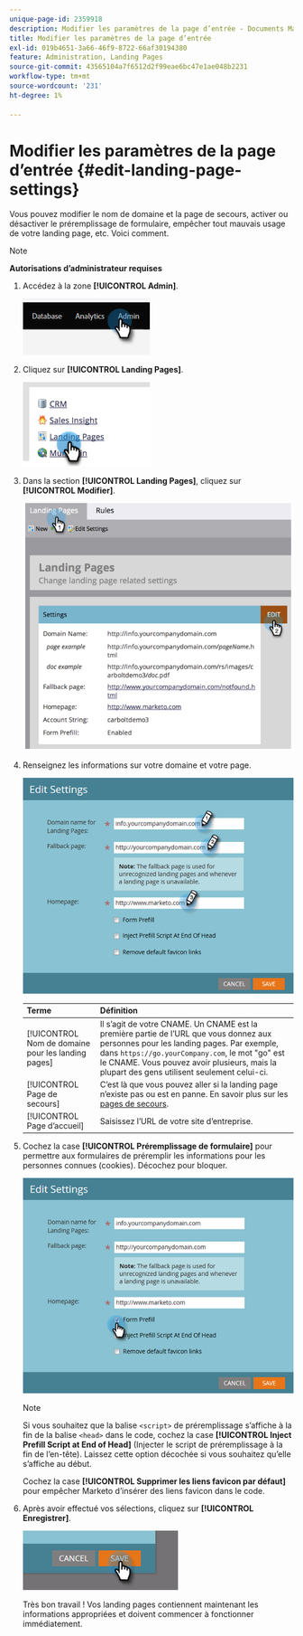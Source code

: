 ```yaml
---
unique-page-id: 2359918
description: Modifier les paramètres de la page d’entrée - Documents Marketo - Documentation du produit
title: Modifier les paramètres de la page d’entrée
exl-id: 019b4651-3a66-46f9-8722-66af30194380
feature: Administration, Landing Pages
source-git-commit: 43565104a7f6512d2f99eae6bc47e1ae048b2231
workflow-type: tm+mt
source-wordcount: '231'
ht-degree: 1%

---
```


# Modifier les paramètres de la page d’entrée {#edit-landing-page-settings}

Vous pouvez modifier le nom de domaine et la page de secours, activer ou désactiver le préremplissage de formulaire, empêcher tout mauvais usage de votre landing page, etc. Voici comment.

>[!NOTE]
>
>**Autorisations d’administrateur requises**

1. Accédez à la zone **[!UICONTROL Admin]**.

   ![](assets/edit-landing-page-settings-1.png)

1. Cliquez sur **[!UICONTROL Landing Pages]**.

   ![](assets/edit-landing-page-settings-2.png)

1. Dans la section **[!UICONTROL Landing Pages]**, cliquez sur **[!UICONTROL Modifier]**.

   ![](assets/edit-landing-page-settings-3.png)

1. Renseignez les informations sur votre domaine et votre page.

   ![](assets/edit-landing-page-settings-4.png)

   | Terme | Définition |
   |---|---|
   | [!UICONTROL Nom de domaine pour les landing pages] | Il s’agit de votre CNAME. Un CNAME est la première partie de l’URL que vous donnez aux personnes pour les landing pages. Par exemple, dans `https://go.yourCompany.com`, le mot &quot;go&quot; est le CNAME. Vous pouvez avoir plusieurs, mais la plupart des gens utilisent seulement celui-ci. |
   | [!UICONTROL Page de secours] | C’est là que vous pouvez aller si la landing page n’existe pas ou est en panne. En savoir plus sur les [pages de secours](/help/marketo/product-docs/administration/settings/set-a-fallback-page.md). |
   | [!UICONTROL Page d’accueil] | Saisissez l’URL de votre site d’entreprise. |

1. Cochez la case **[!UICONTROL Préremplissage de formulaire]** pour permettre aux formulaires de préremplir les informations pour les personnes connues (cookies). Décochez pour bloquer.

   ![](assets/edit-landing-page-settings-5.png)

   >[!NOTE]
   >
   >Si vous souhaitez que la balise `<script>` de préremplissage s’affiche à la fin de la balise `<head>` dans le code, cochez la case **[!UICONTROL Inject Prefill Script at End of Head]** (Injecter le script de préremplissage à la fin de l’en-tête). Laissez cette option décochée si vous souhaitez qu’elle s’affiche au début.
   >
   >Cochez la case **[!UICONTROL Supprimer les liens favicon par défaut]** pour empêcher Marketo d’insérer des liens favicon dans le code.

1. Après avoir effectué vos sélections, cliquez sur **[!UICONTROL Enregistrer]**.

   ![](assets/edit-landing-page-settings-6.png)

   Très bon travail ! Vos landing pages contiennent maintenant les informations appropriées et doivent commencer à fonctionner immédiatement.

